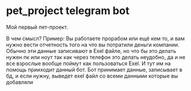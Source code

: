 # pet_project telegram bot

Мой первый пет-проект.

В чем смысл?
Пример: Вы работаете прорабом или ещё кем то, и вам нужно вести отчетность того на что вы потратили деньги компании. Обычно эти данные записивают в Exel файле, но что бы это делать нужен пк или ноут так как через телефон это делать неудобно, да и не все взрослые вообще поймут как пользоваться Exel. И тут им на помощь прииходит данный бот.
Бот принимает данные, записывает в бд, и если нужну, выведет exel файл со всеми данными которые вы добавляли


